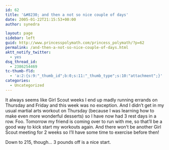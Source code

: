 ```yaml
---
id: 62
title: '&#8230; and then a not so nice couple of days'
date: 2005-01-22T21:15:53+00:00
author: synedra

layout: page
sidebar: left
guid: http://www.princesspolymath.com/princess_polymath/?p=62
permalink: /and-then-a-not-so-nice-couple-of-days.html
aktt_notify_twitter:
  - yes
dsq_thread_id:
  - 2386254469
tc-thumb-fld:
  - 'a:2:{s:9:"_thumb_id";b:0;s:11:"_thumb_type";s:10:"attachment";}'
categories:
  - Uncategorized
---
```

It always seems like Girl Scout weeks I end up madly running errands on Thursday and Friday and this week was no exception. And I didn&#8217;t get in my usual martial arts workout on Thursday (because I was learning how to make even more wonderful desserts) so I have now had 3 rest days in a row. Foo. Tomorrow my friend is coming over to run with me, so that&#8217;ll be a good way to kick start my workouts again. And there won&#8217;t be another Girl Scout meeting for 2 weeks so I&#8217;ll have some time to exercise before then!
  
Down to 215, though&#8230; 3 pounds off is a nice start.